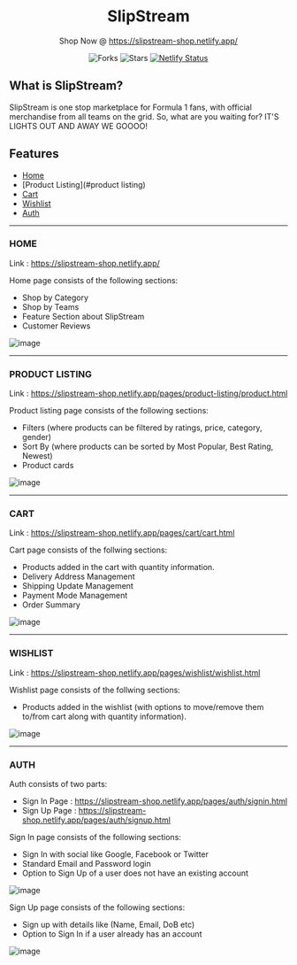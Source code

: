 <div align="center">

# SlipStream

Shop Now @ https://slipstream-shop.netlify.app/

![Forks](https://img.shields.io/github/forks/NtshVrm/e_commerce)
![Stars](https://img.shields.io/github/forks/NtshVrm/e_commerce)
[![Netlify Status](https://api.netlify.com/api/v1/badges/a1fe7d1f-75e9-4c30-bd3a-8df76d74c08c/deploy-status)](https://app.netlify.com/sites/infinityui/deploys)

</div>

## What is SlipStream?

SlipStream is one stop marketplace for Formula 1 fans, with official merchandise from all teams on the grid. So, what are you waiting for? IT'S LIGHTS OUT AND AWAY WE GOOOO!
 
## Features

- [Home](#home)
- [Product Listing](#product listing)
- [Cart](#cart)
- [Wishlist](#wishlist)
- [Auth](#auth)

---

### HOME

Link : https://slipstream-shop.netlify.app/

Home page consists of the following sections:
- Shop by Category
- Shop by Teams
- Feature Section about SlipStream
- Customer Reviews

![image](images/home.jpg)

---

### PRODUCT LISTING

Link : https://slipstream-shop.netlify.app/pages/product-listing/product.html

Product listing page consists of the following sections:
- Filters (where products can be filtered by ratings, price, category, gender)
- Sort By (where products can be sorted by Most Popular, Best Rating, Newest)
- Product cards

![image](images/product-listing.jpg)

---

### CART

Link : https://slipstream-shop.netlify.app/pages/cart/cart.html

Cart page consists of the follwing sections:

- Products added in the cart with quantity information.
- Delivery Address Management
- Shipping Update Management
- Payment Mode Management
- Order Summary

![image](images/cart.jpg)

---

### WISHLIST

Link : https://slipstream-shop.netlify.app/pages/wishlist/wishlist.html

Wishlist page consists of the follwing sections:

- Products added in the wishlist (with options to move/remove them to/from cart along with quantity information).

![image](images/wishlist-page.jpg)

---

### AUTH

Auth consists of two parts:
- Sign In Page : https://slipstream-shop.netlify.app/pages/auth/signin.html
- Sign Up Page : https://slipstream-shop.netlify.app/pages/auth/signup.html

Sign In page consists of the following sections:
- Sign In with social like Google, Facebook or Twitter
- Standard Email and Password login
- Option to Sign Up of a user does not have an existing account

![image](images/sign-in.jpg)

Sign Up page consists of the following sections:
 - Sign up with details like (Name, Email, DoB etc)
 - Option to Sign In if a user already has an account

 ![image](images/sign-up.jpg)